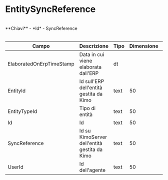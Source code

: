 # EntitySyncReference

<br>
**Chiavi**
- *Id*
- SyncReference
<br><br>

| Campo | Descrizione | Tipo | Dimensione | Note |
| --- | --- | --- | --- | --- |
| ElaboratedOnErpTimeStamp | Data in cui viene elaborata dall'ERP | dt |  |  |
| EntityId | Id sull'ERP dell'entità gestita da Kimo | text | 50 |  |
| EntityTypeId | Tipo di entità | text | 50 |  |
| Id | Id | text | 50 |  |
| SyncReference | Id su KimoServer dell'entità gestita da Kimo | text | 50 |  |
| UserId | Id dell'agente | text | 50 |  |

